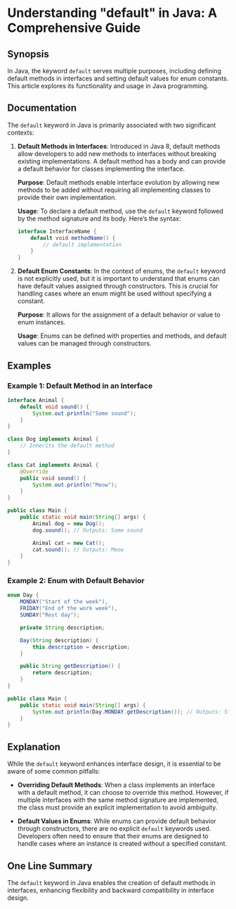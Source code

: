 <!--
Meta Description: # Understanding "default" in Java: A Comprehensive Guide ## Synopsis In Java, the keyword `default` serves multiple purposes, including defining defau...
Meta Keywords: default, java, methods, method, interface
-->

# Understanding "default" in Java: A Comprehensive Guide

## Synopsis
In Java, the keyword `default` serves multiple purposes, including defining default methods in interfaces and setting default values for enum constants. This article explores its functionality and usage in Java programming.

## Documentation
The `default` keyword in Java is primarily associated with two significant contexts:

1. **Default Methods in Interfaces**:
   Introduced in Java 8, default methods allow developers to add new methods to interfaces without breaking existing implementations. A default method has a body and can provide a default behavior for classes implementing the interface.

   **Purpose**: Default methods enable interface evolution by allowing new methods to be added without requiring all implementing classes to provide their own implementation.

   **Usage**: To declare a default method, use the `default` keyword followed by the method signature and its body. Here’s the syntax:
   ```java
   interface InterfaceName {
       default void methodName() {
           // default implementation
       }
   }
   ```

2. **Default Enum Constants**:
   In the context of enums, the `default` keyword is not explicitly used, but it is important to understand that enums can have default values assigned through constructors. This is crucial for handling cases where an enum might be used without specifying a constant.

   **Purpose**: It allows for the assignment of a default behavior or value to enum instances.

   **Usage**: Enums can be defined with properties and methods, and default values can be managed through constructors.

## Examples

### Example 1: Default Method in an Interface
```java
interface Animal {
    default void sound() {
        System.out.println("Some sound");
    }
}

class Dog implements Animal {
    // Inherits the default method
}

class Cat implements Animal {
    @Override
    public void sound() {
        System.out.println("Meow");
    }
}

public class Main {
    public static void main(String[] args) {
        Animal dog = new Dog();
        dog.sound(); // Outputs: Some sound

        Animal cat = new Cat();
        cat.sound(); // Outputs: Meow
    }
}
```

### Example 2: Enum with Default Behavior
```java
enum Day {
    MONDAY("Start of the week"),
    FRIDAY("End of the work week"),
    SUNDAY("Rest day");

    private String description;

    Day(String description) {
        this.description = description;
    }

    public String getDescription() {
        return description;
    }
}

public class Main {
    public static void main(String[] args) {
        System.out.println(Day.MONDAY.getDescription()); // Outputs: Start of the week
    }
}
```

## Explanation
While the `default` keyword enhances interface design, it is essential to be aware of some common pitfalls:

- **Overriding Default Methods**: When a class implements an interface with a default method, it can choose to override this method. However, if multiple interfaces with the same method signature are implemented, the class must provide an explicit implementation to avoid ambiguity.

- **Default Values in Enums**: While enums can provide default behavior through constructors, there are no explicit `default` keywords used. Developers often need to ensure that their enums are designed to handle cases where an instance is created without a specified constant.

## One Line Summary
The `default` keyword in Java enables the creation of default methods in interfaces, enhancing flexibility and backward compatibility in interface design.